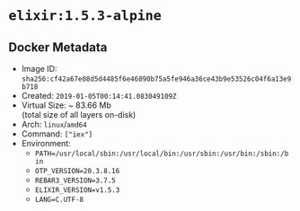 # `elixir:1.5.3-alpine`

## Docker Metadata

- Image ID: `sha256:cf42a67e08d5d4485f6e46890b75a5fe946a36ce43b9e53526c04f6a13e9b718`
- Created: `2019-01-05T00:14:41.083049109Z`
- Virtual Size: ~ 83.66 Mb  
  (total size of all layers on-disk)
- Arch: `linux`/`amd64`
- Command: `["iex"]`
- Environment:
  - `PATH=/usr/local/sbin:/usr/local/bin:/usr/sbin:/usr/bin:/sbin:/bin`
  - `OTP_VERSION=20.3.8.16`
  - `REBAR3_VERSION=3.7.5`
  - `ELIXIR_VERSION=v1.5.3`
  - `LANG=C.UTF-8`
